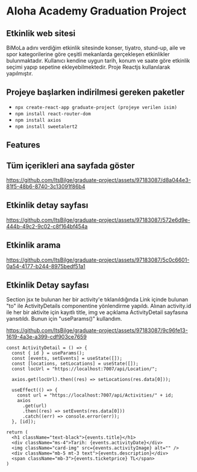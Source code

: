 # Aloha Academy Graduation Project 
## Etkinlik web sitesi
BiMoLa adını verdiğim etkinlik sitesinde konser, tiyatro, stund-up, aile ve spor kategorilerine göre çeşitli mekanlarda gerçekleşen etkinlikler bulunmaktadır. Kullanıcı kendine uygun tarih, konum ve saate göre etkinlik seçimi yapıp sepetine ekleyebilmektedir. Proje Reactjs kullanılarak yapılmıştır.
## Projeye başlarken indirilmesi gereken paketler
- `npx create-react-app graduate-project (projeye verilen isim)`
- `npm install react-router-dom`
- `npm install axios`
- `npm install sweetalert2`
## Features

## Tüm içerikleri ana sayfada göster

https://github.com/ItsBilge/graduate-project/assets/97183087/d8a044e3-81f5-48b6-8740-3c13091f86b4

## Etkinlik detay sayfası

https://github.com/ItsBilge/graduate-project/assets/97183087/572e6d9e-444b-49c2-9c02-c8f164bf454a

## Etkinlik arama

https://github.com/ItsBilge/graduate-project/assets/97183087/5c0c6601-0a54-4177-b244-8975bedf51a1


## Etkinlik Detay sayfası

Section jsx te bulunan her bir activity'e tıklanıldığında Link içinde bulunan "to" ile ActivityDetails componentine yönlendirme yapıldı. Alınan activity.id ile her bir aktivite için kayıtlı title, img ve açıklama ActivityDetail sayfasına yansıtıldı. Bunun için "useParams()" kullandım.


https://github.com/ItsBilge/graduate-project/assets/97183087/9c96fe13-1619-4a3e-a399-cdf903ce7659


```
const ActivityDetail = () => {
  const { id } = useParams();
  const [events, setEvents] = useState([]);
  const [locations, setLocations] = useState([]);
  const locUrl = "https://localhost:7007/api/Location/";

  axios.get(locUrl).then((res) => setLocations(res.data[0]));

  useEffect(() => {
    const url = "https://localhost:7007/api/Activities/" + id;
    axios
      .get(url)
      .then((res) => setEvents(res.data[0]))
      .catch((err) => console.error(err));
  }, [id]);
```
```
return (
  <h1 className="text-black">{events.title}</h1>
  <div className="ms-4">Tarih: {events.activityDate}</div>
  <img className="card-img" src={events.activityImage} alt="" />
  <div className="mb-5 mt-3 text">{events.description}</div>
  <span className="mb-3">{events.ticketprice} TL</span>
)
```
